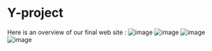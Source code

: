 # Y-project 
Here is an overview of our final web site :
![image](https://user-images.githubusercontent.com/74906329/116557808-1b1dd980-a8ff-11eb-9e0f-74134b7ce480.png)
![image](https://user-images.githubusercontent.com/74906329/116557899-2ffa6d00-a8ff-11eb-81fe-4d7632fa141c.png)
![image](https://user-images.githubusercontent.com/74906329/116558141-6a640a00-a8ff-11eb-9cac-37de6b80daa3.png)
![image](https://user-images.githubusercontent.com/74906329/116558160-6f28be00-a8ff-11eb-8f20-6f424e2d84db.png)

